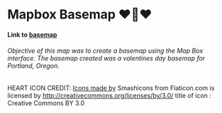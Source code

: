 # Mapbox Basemap :heart::sparkling_heart::heart:
#### Link to [basemap](http://garciahan.github.io/Basemap_MapBox/index.html)
###### Objective of this map was to create a basemap using the Map Box interface. The basemap created was a valentines day basemap for Portland, Oregon.
HEART ICON CREDIT: [Icons made by](https://www.flaticon.com/authors/smashicons) Smashicons from Flaticon.com is licensed by http://creativecommons.org/licenses/by/3.0/ title of icon : Creative Commons BY 3.0
